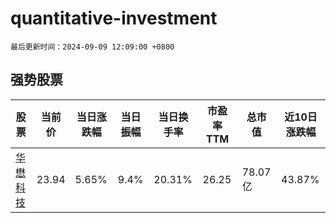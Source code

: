 # quantitative-investment

`最后更新时间：2024-09-09 12:09:00 +0800`

## 强势股票

|股票|当前价|当日涨跌幅|当日振幅|当日换手率|市盈率TTM|总市值|近10日涨跌幅|
|----|----|----|----|----|----|----|----|
|[华懋科技](https://xueqiu.com/S/SH603306)|23.94|5.65%|9.4%|20.31%|26.25|78.07亿|43.87%|
